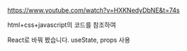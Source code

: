https://www.youtube.com/watch?v=HXKNedyDbNE&t=74s

html+css+javascript의 코드를 참조하여

React로 바꿔 봤습니다. useState, props 사용
